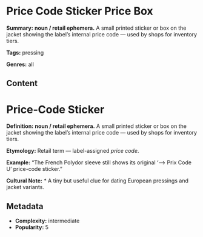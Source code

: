 # Price Code Sticker Price Box

**Summary:** **noun / retail ephemera.** A small printed sticker or box on the jacket showing the label’s internal price code — used by shops for inventory tiers.

**Tags:** pressing

**Genres:** all

## Content

# Price-Code Sticker

**Definition:** **noun / retail ephemera.** A small printed sticker or box on the jacket showing the label’s internal price code — used by shops for inventory tiers.

**Etymology:** Retail term — label-assigned *price code*.

**Example:** “The French Polydor sleeve still shows its original ‘⟶ Prix Code U’ price-code sticker.”

**Cultural Note:** * A tiny but useful clue for dating European pressings and jacket variants.

## Metadata

- **Complexity:** intermediate
- **Popularity:** 5
